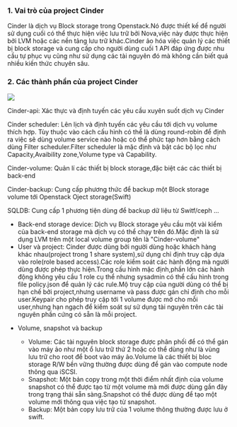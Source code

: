 <h3>1. Vai trò của project Cinder</h3>
<p>Cinder là dịch vụ Block storage trong Openstack.Nó được thiết kế để người sử dụng cuối có thể thực hiện việc lưu trữ bởi Nova,việc này được thực hiện bởi LVM hoặc các nền tảng lưu trữ khác.Cinder ảo hóa việc quản lý các thiết bị block storage và cung cấp cho người dùng cuối 1 API đáp ứng được nhu cầu tự phục vụ cũng như sử dụng các tài nguyên đó mà không cần biết quá nhiều kiến thức chuyên sâu.


<h3>2. Các thành phần của project Cinder </h3>
<img src="https://github.com/anhict/images/raw/master/11.png">
<p>Cinder-api: Xác thực và định tuyến các yêu cầu xuyên suốt dịch vụ Cinder</p>
<p>Cinder scheduler: Lên lịch và định tuyến các yêu cầu tới dịch vụ volume thích hợp. Tùy thuộc vào cách cấu hình có thể là dùng round-robin để định ra việc sẽ dùng volume service nào hoặc có thể phức tạp hơn bằng cách dùng Filter scheduler.Filter scheduler là mặc định và bật các bộ lọc như Capacity,Avaibility zone,Volume type và Capability.</p>
<p>Cinder-volume: Quản lí các thiết bị block storage,đặc biệt các các thiết bị back-end
<p>Cinder-backup: Cung cấp phương thức để backup một Block storage volume tới Openstack Oject storage(Swift)</p>
<p>SQLDB: Cung cấp 1 phương tiện dùng để backup dữ liệu từ Switf/ceph ...</p>
<ul><li>Back-end storage device: Dịch vụ Block storage yêu cầu một vài kiểm của back-end storage mà dịch vụ có thể chạy trên đó.Mặc định là sử dụng LVM trên một local volume group tên là "Cinder-volume"</li>
<li>User và project: Cinder được dùng bởi người dùng hoặc khách hàng khác nhau(project trong 1 share system),sử dụng chỉ định truy cập dựa vào role(role based access).Các role kiểm soát các hành động mà người dùng được phép thực hiện.Trong cấu hình mặc định,phần lớn các hành động không yêu cầu 1 role cụ thể nhưng sysadmin có thể cấu hình trong file policy.json để quản lý các rule.Mộ truy cập của người dùng có thể bị hạn chế bởi project,nhưng username và pass được gán chỉ định cho mỗi user.Keypair cho phép truy cập tới 1 volume được mở cho mỗi user,nhưng hạn ngạch để kiểm soát sự sử dụng tài nguyên trên các tài nguyên phần cứng có sẵn là mỗi project.</li></ul>
<ul><li>Volume, snapshot và backup</li>
 <ul>
   <li>Volume: Các tài nguyên block storage được phân phối để có thể gán vào máy ảo như một ổ lưu trữ thứ 2 hoặc có thể dùng như là vùng lưu trữ cho root để boot vào máy ảo.Volume là các thiết bị bloc storage R/W bền vững thường được dùng để gán vào compute node thông qua iSCSI.</li> 
   <li>Snapshot: Một bản copy trong một thời điểm nhất định của volume snapshot có thể được tạo từ một volume mà mới được dùng gần đây trong trạng thái sẵn sàng.Snapshot có thể được dùng để tạo một volume mới thông qua việc tạo từ snapshot.</li>
   <li>Backup: Một bản copy lưu trữ của 1 volume thông thường được lưu ở swift.</li>
 </ul> 
</ul>
